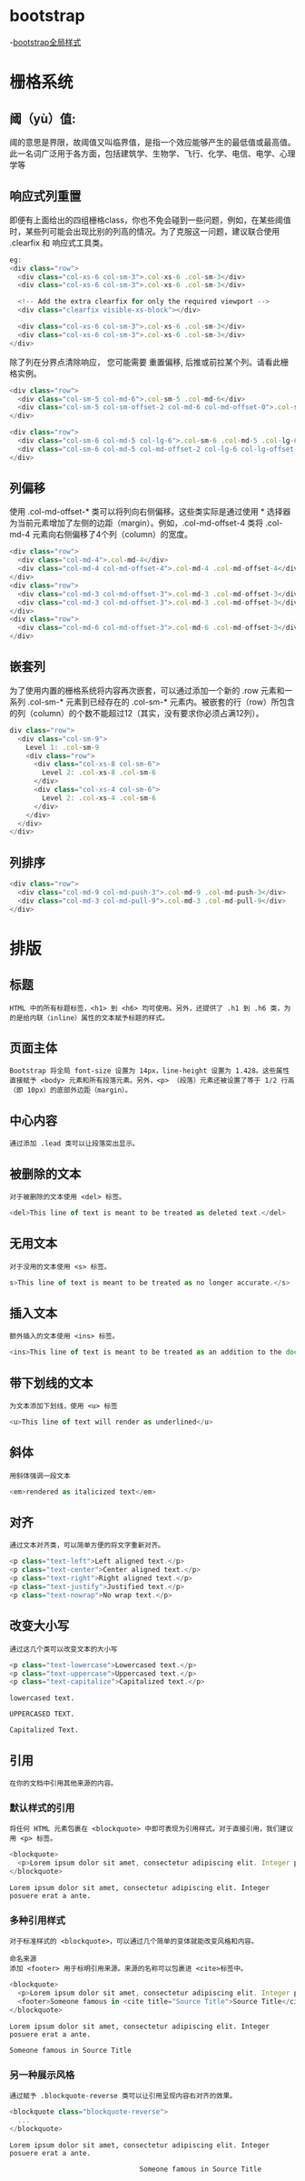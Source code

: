 # bootstrap
-[bootstrap全局样式](https://v3.bootcss.com/css/)

# 栅格系统

## 阈（yù）值:
阈的意思是界限，故阈值又叫临界值，是指一个效应能够产生的最低值或最高值。此一名词广泛用于各方面，包括建筑学、生物学、飞行、化学、电信、电学、心理学等

## 响应式列重置
即便有上面给出的四组栅格class，你也不免会碰到一些问题，例如，在某些阈值时，某些列可能会出现比别的列高的情况。为了克服这一问题，建议联合使用 .clearfix 和 响应式工具类。
```js
eg:
<div class="row">
  <div class="col-xs-6 col-sm-3">.col-xs-6 .col-sm-3</div>
  <div class="col-xs-6 col-sm-3">.col-xs-6 .col-sm-3</div>

  <!-- Add the extra clearfix for only the required viewport -->
  <div class="clearfix visible-xs-block"></div>

  <div class="col-xs-6 col-sm-3">.col-xs-6 .col-sm-3</div>
  <div class="col-xs-6 col-sm-3">.col-xs-6 .col-sm-3</div>
</div>
```
除了列在分界点清除响应， 您可能需要 重置偏移, 后推或前拉某个列。请看此栅格实例。
```js
<div class="row">
  <div class="col-sm-5 col-md-6">.col-sm-5 .col-md-6</div>
  <div class="col-sm-5 col-sm-offset-2 col-md-6 col-md-offset-0">.col-sm-5 .col-sm-offset-2 .col-md-6 .col-md-offset-0</div>
</div>

<div class="row">
  <div class="col-sm-6 col-md-5 col-lg-6">.col-sm-6 .col-md-5 .col-lg-6</div>
  <div class="col-sm-6 col-md-5 col-md-offset-2 col-lg-6 col-lg-offset-0">.col-sm-6 .col-md-5 .col-md-offset-2 .col-lg-6 .col-lg-offset-0</div>
</div>
```
## 列偏移

使用 .col-md-offset-* 类可以将列向右侧偏移。这些类实际是通过使用 * 选择器为当前元素增加了左侧的边距（margin）。例如，.col-md-offset-4 类将 .col-md-4 元素向右侧偏移了4个列（column）的宽度。
```js
<div class="row">
  <div class="col-md-4">.col-md-4</div>
  <div class="col-md-4 col-md-offset-4">.col-md-4 .col-md-offset-4</div>
</div>
<div class="row">
  <div class="col-md-3 col-md-offset-3">.col-md-3 .col-md-offset-3</div>
  <div class="col-md-3 col-md-offset-3">.col-md-3 .col-md-offset-3</div>
</div>
<div class="row">
  <div class="col-md-6 col-md-offset-3">.col-md-6 .col-md-offset-3</div>
</div>
```
## 嵌套列

为了使用内置的栅格系统将内容再次嵌套，可以通过添加一个新的 .row 元素和一系列 .col-sm-* 元素到已经存在的 .col-sm-* 元素内。被嵌套的行（row）所包含的列（column）的个数不能超过12（其实，没有要求你必须占满12列）。

```js
div class="row">
  <div class="col-sm-9">
    Level 1: .col-sm-9
    <div class="row">
      <div class="col-xs-8 col-sm-6">
        Level 2: .col-xs-8 .col-sm-6
      </div>
      <div class="col-xs-4 col-sm-6">
        Level 2: .col-xs-4 .col-sm-6
      </div>
    </div>
  </div>
</div>
```
## 列排序

```js
<div class="row">
  <div class="col-md-9 col-md-push-3">.col-md-9 .col-md-push-3</div>
  <div class="col-md-3 col-md-pull-9">.col-md-3 .col-md-pull-9</div>
</div>
```
# 排版

## 标题

```
HTML 中的所有标题标签，<h1> 到 <h6> 均可使用。另外，还提供了 .h1 到 .h6 类，为的是给内联（inline）属性的文本赋予标题的样式。
```
## 页面主体

```
Bootstrap 将全局 font-size 设置为 14px，line-height 设置为 1.428。这些属性直接赋予 <body> 元素和所有段落元素。另外，<p> （段落）元素还被设置了等于 1/2 行高（即 10px）的底部外边距（margin）。
```
## 中心内容

```
通过添加 .lead 类可以让段落突出显示。
```
## 被删除的文本
```
对于被删除的文本使用 <del> 标签。
```
```js
<del>This line of text is meant to be treated as deleted text.</del>
```
## 无用文本
```
对于没用的文本使用 <s> 标签。
```
```js
s>This line of text is meant to be treated as no longer accurate.</s>
```
## 插入文本
```
额外插入的文本使用 <ins> 标签。
```
```js
<ins>This line of text is meant to be treated as an addition to the document.</ins>

```
## 带下划线的文本

```
为文本添加下划线，使用 <u> 标签
```
```js
<u>This line of text will render as underlined</u>
```
## 斜体
```
用斜体强调一段文本
```
```js
<em>rendered as italicized text</em>
```
## 对齐
```
通过文本对齐类，可以简单方便的将文字重新对齐。
```
```js
<p class="text-left">Left aligned text.</p>
<p class="text-center">Center aligned text.</p>
<p class="text-right">Right aligned text.</p>
<p class="text-justify">Justified text.</p>
<p class="text-nowrap">No wrap text.</p>
```
## 改变大小写
```
通过这几个类可以改变文本的大小写
```
```js
<p class="text-lowercase">Lowercased text.</p>
<p class="text-uppercase">Uppercased text.</p>
<p class="text-capitalize">Capitalized text.</p>
```
```
lowercased text.

UPPERCASED TEXT.

Capitalized Text.
```
## 引用
```
在你的文档中引用其他来源的内容。
```
### 默认样式的引用
```
将任何 HTML 元素包裹在 <blockquote> 中即可表现为引用样式。对于直接引用，我们建议用 <p> 标签。
```
```js
<blockquote>
  <p>Lorem ipsum dolor sit amet, consectetur adipiscing elit. Integer posuere erat a ante.</p>
</blockquote>
```
```
Lorem ipsum dolor sit amet, consectetur adipiscing elit. Integer posuere erat a ante.

```
### 多种引用样式
```
对于标准样式的 <blockquote>，可以通过几个简单的变体就能改变风格和内容。

命名来源
添加 <footer> 用于标明引用来源。来源的名称可以包裹进 <cite>标签中。
```
```js
<blockquote>
  <p>Lorem ipsum dolor sit amet, consectetur adipiscing elit. Integer posuere erat a ante.</p>
  <footer>Someone famous in <cite title="Source Title">Source Title</cite></footer>
</blockquote>

```
```
Lorem ipsum dolor sit amet, consectetur adipiscing elit. Integer posuere erat a ante.

Someone famous in Source Title
```
### 另一种展示风格
```
通过赋予 .blockquote-reverse 类可以让引用呈现内容右对齐的效果。
```
```js
<blockquote class="blockquote-reverse">
  ...
</blockquote>
```
```
Lorem ipsum dolor sit amet, consectetur adipiscing elit. Integer posuere erat a ante.

                                Someone famous in Source Title

